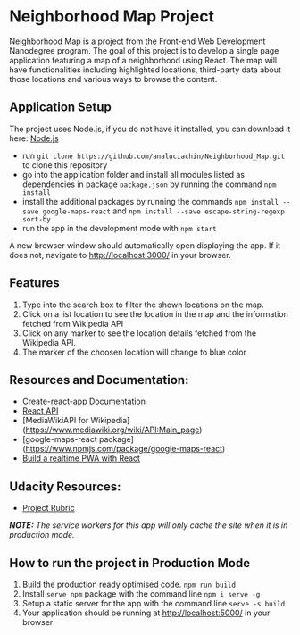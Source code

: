 # Neighborhood Map Project

Neighborhood Map is a project from the Front-end Web Development Nanodegree program. The goal of this project is to develop a single page application featuring a map of a neighborhood using React. The map will have functionalities including highlighted locations, third-party data about those locations and various ways to browse the content.

## Application Setup

The project uses Node.js, if you do not have it installed, you can download it here: [Node.js](https://nodejs.org/en/)

* run `git clone https://github.com/analuciachin/Neighborhood_Map.git` to clone this repository 
* go into the application folder and install all modules listed as dependencies in package `package.json` by running the command `npm install`
* install the additional packages by running the commands `npm install --save google-maps-react` and `npm install --save escape-string-regexp sort-by`
* run the app in the development mode with `npm start`

A new browser window should automatically open displaying the app. If it does not, navigate to [http://localhost:3000/](http://localhost:3000/) in your browser.


## Features
1. Type into the search box to filter the shown locations on the map.
2. Click on a list location to see the location in the map and the information fetched from Wikipedia API
3. Click on any marker to see the location details fetched from the Wikipedia API.
4. The marker of the choosen location will change to blue color


## Resources and Documentation:
* [Create-react-app Documentation](https://github.com/facebookincubator/create-react-app)
* [React API](https://facebook.github.io/react/docs/react-api.html)
* [MediaWikiAPI for Wikipedia] (https://www.mediawiki.org/wiki/API:Main_page)
* [google-maps-react package] (https://www.npmjs.com/package/google-maps-react)
* [Build a realtime PWA with React](https://medium.com/front-end-hacking/build-a-realtime-pwa-with-react-99e7b0fd3270)

## Udacity Resources:
* [Project Rubric](https://review.udacity.com/#!/rubrics/1351/view)


***NOTE:*** *The service workers for this app will only cache the site when it is in production mode.*

## How to run the project in Production Mode

1. Build the production ready optimised code. `npm run build`
2. Install `serve npm` package with the command line `npm i serve -g`
3. Setup a static server for the app with the command line `serve -s build`
4. Your application should be running at [http://localhost:5000/](http://localhost:5000) in your browser 